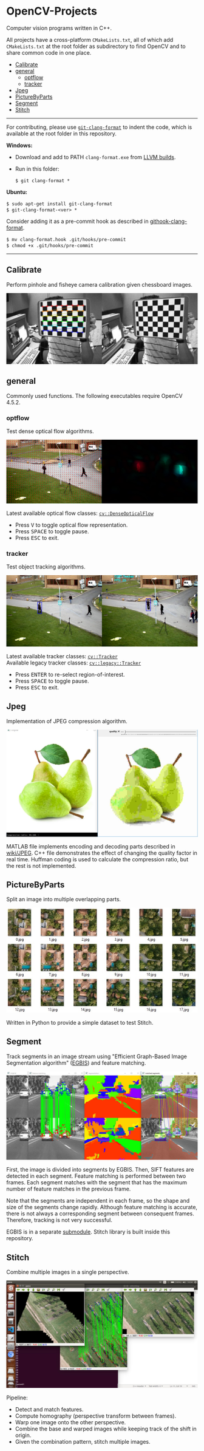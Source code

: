 # OpenCV-Projects

Computer vision programs written in C++.

All projects have a cross-platform `CMakeLists.txt`, all of which add `CMakeLists.txt` at the root folder as subdirectory to find OpenCV and to share common code in one place.

- [Calibrate](#Calibrate)
- [general](#general)
  - [optflow](#optflow)
  - [tracker](#tracker)
- [Jpeg](#Jpeg)
- [PictureByParts](#PictureByParts)
- [Segment](#Segment)
- [Stitch](#Stitch)

---

For contributing, please use [`git-clang-format`](https://reviews.llvm.org/source/llvm-github/browse/main/clang/tools/clang-format/git-clang-format) to indent the code, which is available at the root folder in this repository.

**Windows:**

- Download and add to PATH `clang-format.exe` from [LLVM builds](https://llvm.org/builds/).

- Run in this folder:

      $ git clang-format *

**Ubuntu:**

    $ sudo apt-get install git-clang-format
    $ git-clang-format-<ver> *

Consider adding it as a pre-commit hook as described in [githook-clang-format](https://github.com/andrewseidl/githook-clang-format).

    $ mv clang-format.hook .git/hooks/pre-commit
    $ chmod +x .git/hooks/pre-commit

---

## Calibrate

Perform pinhole and fisheye camera calibration given chessboard images.

<kbd><img src="fig/Calibrate.jpg"/></kbd>

## general

Commonly used functions.
The following executables require OpenCV 4.5.2.

### optflow

Test dense optical flow algorithms.

<kbd><img src="fig/optflow.jpg"/></kbd>

Latest available optical flow classes: [`cv::DenseOpticalFlow`](https://docs.opencv.org/master/df/dde/classcv_1_1DenseOpticalFlow.html)

- Press <kbd>V</kbd> to toggle optical flow representation.
- Press <kbd>SPACE</kbd> to toggle pause.
- Press <kbd>ESC</kbd> to exit.

### tracker

Test object tracking algorithms.

<kbd><img src="fig/tracker.jpg"/></kbd>

Latest available tracker classes: [`cv::Tracker`](https://docs.opencv.org/master/d0/d0a/classcv_1_1Tracker.html)
<br>
Available legacy tracker classes: [`cv::legacy::Tracker`](https://docs.opencv.org/master/db/dfe/classcv_1_1legacy_1_1Tracker.html)

- Press <kbd>ENTER</kbd> to re-select region-of-interest.
- Press <kbd>SPACE</kbd> to toggle pause.
- Press <kbd>ESC</kbd> to exit.

## Jpeg

Implementation of JPEG compression algorithm.

<kbd><img src="fig/Jpeg.jpg"/></kbd>

MATLAB file implements encoding and decoding parts described in [wiki/JPEG](https://en.wikipedia.org/wiki/JPEG#JPEG_codec_example).
C++ file demonstrates the effect of changing the quality factor in real time.
Huffman coding is used to calculate the compression ratio, but the rest is not implemented.

## PictureByParts

Split an image into multiple overlapping parts.

<kbd><img src="fig/PictureByParts.jpg"/></kbd>

Written in Python to provide a simple dataset to test Stitch.

## Segment

Track segments in an image stream using "Efficient Graph-Based Image Segmentation algorithm" ([EGBIS](http://cs.brown.edu/people/pfelzens/segment/)) and feature matching.

<kbd><img src="fig/Segment.jpg"/></kbd>

First, the image is divided into segments by EGBIS.
Then, SIFT features are detected in each segment.
Feature matching is performed between two frames.
Each segment matches with the segment that has the maximum number of feature matches in the previous frame.

Note that the segments are independent in each frame, so the shape and size of the segments change rapidly.
Although feature matching is accurate, there is not always a corresponding segment between consequent frames.
Therefore, tracking is not very successful.

EGBIS is in a separate [submodule](https://github.com/burak-yildizoz/opencv-wrapper-egbis).
Stitch library is built inside this repository.

## Stitch

Combine multiple images in a single perspective.

<kbd><img src="fig/Stitch.jpg"/></kbd>

Pipeline:
- Detect and match features.
- Compute homography (perspective transform between frames).
- Warp one image onto the other perspective.
- Combine the base and warped images while keeping track of the shift in origin.
- Given the combination pattern, stitch multiple images.
